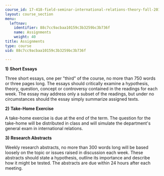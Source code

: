 ```yaml
---
course_id: 17-418-field-seminar-international-relations-theory-fall-2011
layout: course_section
menu:
  leftnav:
    identifier: 88c7cc9acbaa10159c3b3259bc3b736f
    name: Assignments
    weight: 40
title: Assignments
type: course
uid: 88c7cc9acbaa10159c3b3259bc3b736f

---
```


**1)** **Short Essays**

Three short essays, one per "third" of the course, no more than 750 words or three pages long. The essays should critically examine a hypothesis, theory, question, concept or controversy contained in the readings for each week. The essay may address only a subset of the readings, but under no circumstances should the essay simply summarize assigned texts.

**2)** **Take-Home Exercise**

A take-home exercise is due at the end of the term. The question for the take-home will be distributed in class and will simulate the department's general exam in international relations.

**3)** **Research Abstracts**

Weekly research abstracts, no more than 300 words long will be based loosely on the topic or issues raised in discussion each week. These abstracts should state a hypothesis, outline its importance and describe how it might be tested. The abstracts are due within 24 hours after each meeting.